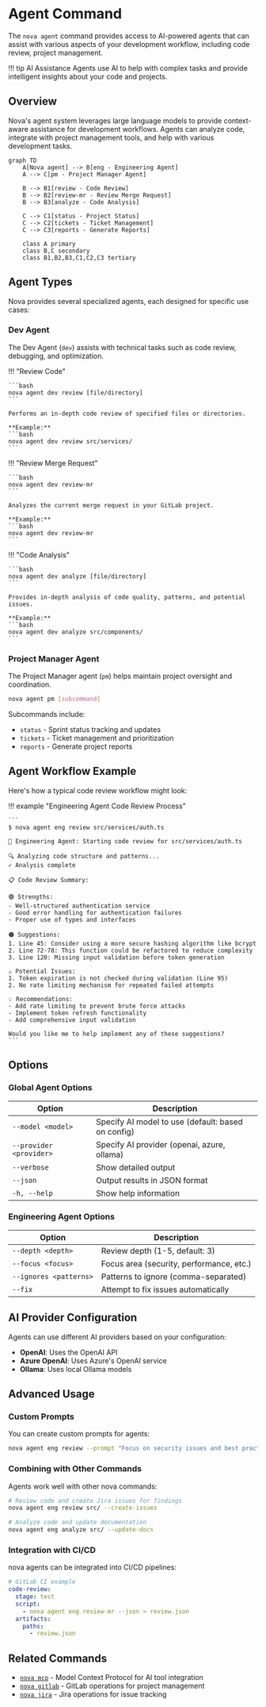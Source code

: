 # Agent Command

The `nova agent` command provides access to AI-powered agents that can assist with various aspects of your development workflow, including code review, project management.

!!! tip AI Assistance
    Agents use AI to help with complex tasks and provide intelligent insights about your code and projects.

## Overview

Nova's agent system leverages large language models to provide context-aware assistance for development workflows. Agents can analyze code, integrate with project management tools, and help with various development tasks.

```mermaid
graph TD
    A[Nova agent] --> B[eng - Engineering Agent]
    A --> C[pm - Project Manager Agent]
    
    B --> B1[review - Code Review]
    B --> B2[review-mr - Review Merge Request]
    B --> B3[analyze - Code Analysis]
    
    C --> C1[status - Project Status]
    C --> C2[tickets - Ticket Management]
    C --> C3[reports - Generate Reports]
    
    class A primary
    class B,C secondary
    class B1,B2,B3,C1,C2,C3 tertiary
```

## Agent Types

Nova provides several specialized agents, each designed for specific use cases:

### Dev Agent

The Dev Agent (`dev`) assists with technical tasks such as code review, debugging, and optimization.

!!! "Review Code"

    ```bash
    nova agent dev review [file/directory]
    ```
    
    Performs an in-depth code review of specified files or directories.
    
    **Example:**
    ```bash
    nova agent dev review src/services/
    ```

!!! "Review Merge Request"

    ```bash
    nova agent dev review-mr
    ```
    
    Analyzes the current merge request in your GitLab project.
    
    **Example:**
    ```bash
    nova agent dev review-mr
    ```

!!! "Code Analysis"

    ```bash
    nova agent dev analyze [file/directory]
    ```
    
    Provides in-depth analysis of code quality, patterns, and potential issues.
    
    **Example:**
    ```bash
    nova agent dev analyze src/components/
    ```

### Project Manager Agent

The Project Manager agent (`pm`) helps maintain project oversight and coordination.

```bash
nova agent pm [subcommand]
```

Subcommands include:
- `status` - Sprint status tracking and updates
- `tickets` - Ticket management and prioritization
- `reports` - Generate project reports


## Agent Workflow Example

Here's how a typical code review workflow might look:

!!! example "Engineering Agent Code Review Process"

    ```
    $ nova agent eng review src/services/auth.ts
    
    🤖 Engineering Agent: Starting code review for src/services/auth.ts
    
    🔍 Analyzing code structure and patterns...
    ✓ Analysis complete
    
    📋 Code Review Summary:
    
    🟢 Strengths:
    - Well-structured authentication service
    - Good error handling for authentication failures
    - Proper use of types and interfaces
    
    🟠 Suggestions:
    1. Line 45: Consider using a more secure hashing algorithm like bcrypt
    2. Line 72-78: This function could be refactored to reduce complexity
    3. Line 120: Missing input validation before token generation
    
    ⚠️ Potential Issues:
    1. Token expiration is not checked during validation (Line 95)
    2. No rate limiting mechanism for repeated failed attempts
    
    💡 Recommendations:
    - Add rate limiting to prevent brute force attacks
    - Implement token refresh functionality
    - Add comprehensive input validation
    
    Would you like me to help implement any of these suggestions?
    ```

## Options

### Global Agent Options

| Option | Description |
|--------|-------------|
| `--model <model>` | Specify AI model to use (default: based on config) |
| `--provider <provider>` | Specify AI provider (openai, azure, ollama) |
| `--verbose` | Show detailed output |
| `--json` | Output results in JSON format |
| `-h, --help` | Show help information |

### Engineering Agent Options

| Option | Description |
|--------|-------------|
| `--depth <depth>` | Review depth (1-5, default: 3) |
| `--focus <focus>` | Focus area (security, performance, etc.) |
| `--ignores <patterns>` | Patterns to ignore (comma-separated) |
| `--fix` | Attempt to fix issues automatically |

## AI Provider Configuration

Agents can use different AI providers based on your configuration:

- **OpenAI**: Uses the OpenAI API
- **Azure OpenAI**: Uses Azure's OpenAI service
- **Ollama**: Uses local Ollama models

## Advanced Usage

### Custom Prompts

You can create custom prompts for agents:

```bash
nova agent eng review --prompt "Focus on security issues and best practices" src/
```

### Combining with Other Commands

Agents work well with other nova commands:

```bash
# Review code and create Jira issues for findings
nova agent eng review src/ --create-issues

# Analyze code and update documentation
nova agent eng analyze src/ --update-docs
```

### Integration with CI/CD

nova agents can be integrated into CI/CD pipelines:

```yaml
# GitLab CI example
code-review:
  stage: test
  script:
    - nova agent eng review-mr --json > review.json
  artifacts:
    paths:
      - review.json
```

## Related Commands

- [`nova mcp`](mcp.md) - Model Context Protocol for AI tool integration
- [`nova gitlab`](gitlab.md) - GitLab operations for project management
- [`nova jira`](jira.md) - Jira operations for issue tracking 